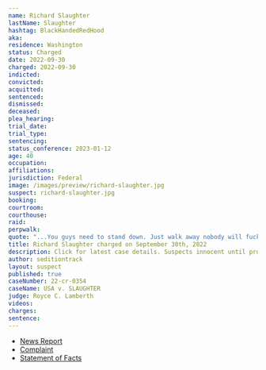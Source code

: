 ```yaml
---
name: Richard Slaughter
lastName: Slaughter
hashtag: BlackHandedRedHood
aka:
residence: Washington
status: Charged
date: 2022-09-30
charged: 2022-09-30
indicted:
convicted:
acquitted:
sentenced:
dismissed:
deceased:
plea_hearing:
trial_date:
trial_type:
sentencing:
status_conference: 2023-01-12
age: 40
occupation:
affiliations:
jurisdiction: Federal
image: /images/preview/richard-slaughter.jpg
suspect: richard-slaughter.jpg
booking:
courtroom:
courthouse:
raid:
perpwalk:
quote: "...You guys need to stand down. Just walk away nobody will fucking hurt any of you..."
title: Richard Slaughter charged on September 30th, 2022
description: Click for latest case details. Suspects innocent until proven guilty.
author: seditiontrack
layout: suspect
published: true
caseNumber: 22-cr-0354
caseName: USA v. SLAUGHTER
judge: Royce C. Lamberth
videos:
charges:
sentence:
---
```

- [News Report](https://news.yahoo.com/man-stepson-were-charged-assaulting-005518620.html)
- [Complaint](https://www.justice.gov/usao-dc/case-multi-defendant/file/1542231/download)
- [Statement of Facts](https://www.justice.gov/usao-dc/case-multi-defendant/file/1542236/download)
